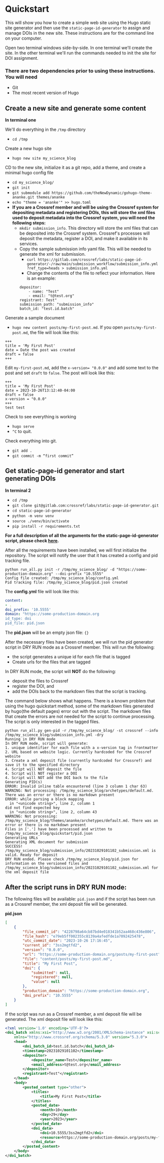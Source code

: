 # Quickstart

This will show you how to create a simple web site using the Hugo static site generator and then use the `static-page-id-generator` to assign and manage DOIs in the new site. These instructions are for the command line on your computer.

Open two terminal windows side-by-side. In one terminal we'll create the site. In the other terminal we'll run the commands needed to init the site for DOI assignment.

### There are two dependencies prior to using these instructions. You will need
- Git
- The most recent version of Hugo

## Create a new site and generate some content

**In terminal one**

We'll do everything in the `/tmp` directory

- `cd /tmp`

Create a new hugo site

- `hugo new site my_science_blog`

CD to the new site, initialize it as a git repo, add a theme, and create a minimal hugo config file

- `cd my_science_blog/`
- `git init`
- `git submodule add https://github.com/theNewDynamic/gohugo-theme-ananke.git themes/ananke`
- `echo "theme = 'ananke'" >> hugo.toml`
- **If you are a Crossref member and will be using the Crossref system for depositing metadata and registering DOIs, this will store the xml files used to deposit metadata into the Crossref system, you will need the following steps:**
  - `mkdir submission_info`. This directory will store the xml files that can be deposited into the Crossref system. Crossref's processes will deposit the metadata, register a DOI, and make it available in its services.
  - Copy the sample submission info yaml file. This will be needed to generate the xml for submission. 
    - `curl https://gitlab.com/crossref/labs/static-page-id-generator/-/raw/main/submission_workflow/submission_info.yml?ref_type=heads > submission_info.yml`
    - Change the contents of the file to reflect your information. Here is an example:
    ```
    depositor: 
        - name: "Test"
        - email: "t@test.org"
    registrant: Test"
    submission_path: "submission_info"
    batch_id: "test.id.batch"
    ```

Generate a sample document

- `hugo new content posts/my-first-post.md`. If you open `posts/my-first-post.md`, the file will look like this:
```
+++
title = 'My First Post'
date = Date the post was created
draft = false
+++
```

Edit `my-first-post.md`, add the `x-version= "0.0.0"` and add some text to the post and set `draft` to `false`. The post will look like this:
```
+++
title = 'My First Post'
date = 2023-10-26T13:12:40-04:00
draft = false
x-version = "0.0.0"
+++
test test
```

Check to see everything is working

- `hugo serve`
- `^C` to quit.

Check everything into git.

- `git add .`
- `git commit -m “first commit”`

## Get static-page-id generator and start generating DOIs

**In terminal 2**

- `cd /tmp`
- `git clone git@gitlab.com:crossref/labs/static-page-id-generator.git`
- `cd static-page-id-generator`
- `python -m venv venv`
- `source ./venv/bin/activate`
- `pip install -r requirements.txt`

**For a full description of all the arguments for the static-page-id-generator script, please check [here](https://gitlab.com/crossref/labs/static-page-id-generator/-/blob/main/README.md?ref_type=heads#usage-examples).**

After all the requirements have been installed, we will first initialize the repository. The script will notify the user that it has created a config and pid tracking file. 
```
python run_all.py init -r /tmp/my_science_blog/ -d "https://some-production-domain.org" --doi-prefix "10.5555"
Config file created: /tmp/my_science_blog/config.yml
Pid tracking file: /tmp/my_science_blog/pid.json created

```
The **config.yml** file will look like this:
```yaml
content:
- .
doi_prefix: '10.5555'
domain: "https://some-production-domain.org
id_type: doi
pid_file: pid.json
```

The **pid.json** will be an empty json file: `{}`

After the necessary files have been created, we will run the pid generator script in DRY RUN mode as a Crossref member.  This will run the following:
- the script generates a unique id for each file that is tagged
- Create urls for the files that are tagged

In DRY RUN mode, the script will **NOT** do the following:
- deposit the files to Crossref 
- register the DOI, and 
- add the DOIs back to the markdown files that the script is tracking.

The command below shows what happens. There is a known problem that using the hugo quickstart method, some of the markdown files generated by hugo(the default pages) error out with the script. The markdown files that create the errors are not needed for the script to continue processing. The script is only interested in the tagged files.
```
python run_all.py gen-pid -r /tmp/my_science_blog/ -st crossref --info /tmp/my_science_blog/submission_info.yml -dry
Running in DRY RUN mode
In DRY RUN mode, script will generate:
1. unique identifier for each file with a x-version tag in frontmatter
2. URL based on website logic. Currently hardcoded for the Crossref website
3. Create a xml deposit file (currently hardcoded for Crossref) and save it to the specified directory
4. Script will NOT deposit the file
4. Script will NOT register a DOI
4. Script will NOT add the DOI back to the file
Generating PID(s)
ERROR: Invalid inline table encountered (line 3 column 1 char 63)
WARNING: Not processing: /tmp/my_science_blog/archetypes/default.md. There was an error or there is no markdown present
ERROR: while parsing a block mapping
  in "<unicode string>", line 2, column 1
did not find expected key
  in "<unicode string>", line 2, column 43
WARNING: Not processing: /tmp/my_science_blog/themes/ananke/archetypes/default.md. There was an error or there is no markdown present
Files in ['.'] have been processed and written to /tmp/my_science_blog/quickstart/pid.json
Generating URLs
Generating XML document for submission
SUCCESS! /tmp/my_science_blog/submission_info/20231029101102_submission.xml is valid. Ready for deposit
DRY RUN ended. Please check /tmp/my_science_blog/pid.json for information on the versioned files and /tmp/my_science_blog/submission_info/20231029101102_submission.xml for the xml deposit file
```
## After the script runs in DRY RUN mode:
The following files will be available: `pid.json` and if the script has been run as a Crossref member, the xml deposit file will be generated.

**pid.json**
```json
[
	{
		"file_commit_id": "4228798a64cb87bd4e018341b52aa468c436e806",
		"file_hash": "e79eb5ff002355c8139a4afedfde1a7092425478",
		"utc_commit_date": "2023-10-26 17:16:45",
		"current_id": "3ss2mgtfd2",
		"version": "0.0.0",
		"url": "https://some-production-domain.org/posts/my-first-post",
		"file": "content/posts/my-first-post.md",
		"title": "My First Post",
		"doi": {
			"submitted": null,
			"registered": null,
			"value": null
		},
		"production_domain": "https://some-production-domain.org",
		"doi_prefix": "10.5555"
	}
]
```

If the script was run as a Crossref member, a xml deposit file will be generated. 
The xml deposit file will look like this:
```xml
<?xml version='1.0' encoding='UTF-8'?>
<doi_batch xmlns:xsi="http://www.w3.org/2001/XMLSchema-instance" xsi:schemaLocation="http://www.crossref.org/schema/5.3.0 https://www.crossref.org/schemas/crossref5.3.0.xsd"
    xmlns="http://www.crossref.org/schema/5.3.0" version="5.3.0">
    <head>
        <doi_batch_id>test.id.batch</doi_batch_id>
        <timestamp>20231029101102</timestamp>
        <depositor>
            <depositor_name>Test</depositor_name>
            <email_address>t@test.org</email_address>
        </depositor>
        <registrant>Test"</registrant>
    </head>
    <body>
        <posted_content type="other">
            <titles>
                <title>My First Post</title>
            </titles>
            <posted_date>
                <month>10</month>
                <day>29</day>
                <year>2023</year>
            </posted_date>
            <doi_data>
                <doi>10.5555/3ss2mgtfd2</doi>
                <resource>https://some-production-domain.org/posts/my-first-post</resource>
            </doi_data>
        </posted_content>
    </body>
</doi_batch>
```

